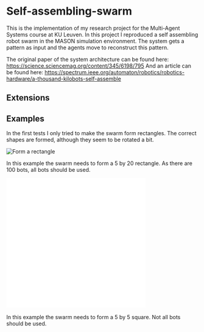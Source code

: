 # Self-assembling-swarm
This is the implementation of my research project for the Multi-Agent Systems course at KU Leuven. In this project I reproduced a self assembling robot swarm in the MASON simulation environment. The system gets a pattern as input and the agents move to reconstruct this pattern.

The original paper of the system architecture can be found here: https://science.sciencemag.org/content/345/6198/795
And an article can be found here: https://spectrum.ieee.org/automaton/robotics/robotics-hardware/a-thousand-kilobots-self-assemble

## Extensions


## Examples
In the first tests I only tried to make the swarm form rectangles. The correct shapes are formed, although they seem to be rotated a bit.

![Form a rectangle](https://github.com/VerleysenNiels/Self-assembling-swarm/blob/master/Examples/example_rectangle_cropped.gif)

In this example the swarm needs to form a 5 by 20 rectangle. As there are 100 bots, all bots should be used.

![Form a small square](https://github.com/VerleysenNiels/Self-assembling-swarm/blob/master/Examples/example_small_square_cropped.gif)

In this example the swarm needs to form a 5 by 5 square. Not all bots should be used.
